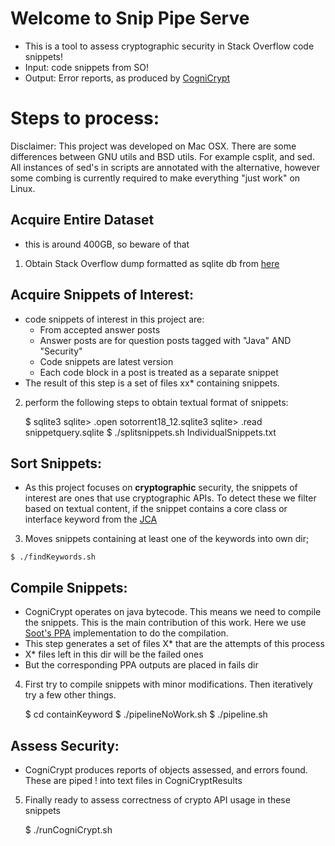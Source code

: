 # Welcome to Snip Pipe Serve
  * This is a tool to assess cryptographic security in Stack Overflow code snippets!
  * Input: code snippets from SO!
  * Output: Error reports, as produced by [CogniCrypt](https://github.com/CROSSINGTUD/CryptoAnalysis)


# Steps to process:

Disclaimer: This project was developed on Mac OSX. There are some differences between GNU utils and BSD utils. For example csplit, and sed. All instances of sed's in scripts are annotated with the alternative, however some combing is currently required to make everything "just work" on Linux.

  ## Acquire Entire Dataset

  * this is around 400GB, so beware of that
  1) Obtain Stack Overflow dump formatted as sqlite db from [here](https://github.com/awwong1/sotorrent-sqlite3#data)

  ## Acquire Snippets of Interest:

  * code snippets of interest in this project are:
    * From accepted answer posts
    * Answer posts are for question posts tagged with "Java" AND "Security"
    * Code snippets are latest version
    * Each code block in a post is treated as a separate snippet
  * The result of this step is a set of files xx* containing snippets. 

    
  2) perform the following steps to obtain textual format of snippets:

      $ sqlite3
      sqlite> .open sotorrent18_12.sqlite3
      sqlite> .read snippetquery.sqlite
      $ ./splitsnippets.sh IndividualSnippets.txt

  ## Sort Snippets:

  * As this project focuses on **cryptographic** security, the snippets of interest are ones that use cryptographic APIs. To detect these we filter based on textual content, if the snippet contains a core class or interface keyword from the [JCA](https://docs.oracle.com/javase/9/security/java-cryptography-architecture-jca-reference-guide.htm#JSSEC-GUID-2BCFDD85-D533-4E6C-8CE9-29990DEB0190)

  3) Moves snippets containing at least one of the keywords into own dir;


    $ ./findKeywords.sh


  ## Compile Snippets:

  * CogniCrypt operates on java bytecode. This means we need to compile the snippets. This is the main contribution of this work. Here we use [Soot's PPA](http://www.sable.mcgill.ca/ppa/ppa_polyglot.html) implementation to do the compilation.
  * This step generates a set of files X* that are the attempts of this process
  * X* files left in this dir will be the failed ones
  * But the corresponding PPA outputs are placed in fails dir

  4) First try to compile snippets with minor modifications. Then iteratively try a few other things.

     $ cd containKeyword
     $ ./pipelineNoWork.sh
     $ ./pipeline.sh


  ## Assess Security:

  * CogniCrypt produces reports of objects assessed, and errors found. These are piped ! into text files in CogniCryptResults
  5) Finally ready to assess correctness of crypto API usage in these snippets

     $ ./runCogniCrypt.sh 
